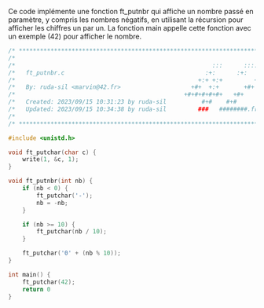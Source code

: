 Ce code implémente une fonction ft_putnbr qui affiche un nombre passé en paramètre, y compris les nombres négatifs, en utilisant la récursion pour afficher les chiffres un par un. La fonction main appelle cette fonction avec un exemple (42) pour afficher le nombre.

```c
/* ************************************************************************** */
/*                                                                            */
/*                                                        :::      ::::::::   */
/*   ft_putnbr.c                                        :+:      :+:    :+:   */
/*                                                    +:+ +:+         +:+     */
/*   By: ruda-sil <marvin@42.fr>                    +#+  +:+       +#+        */
/*                                                +#+#+#+#+#+   +#+           */
/*   Created: 2023/09/15 10:31:23 by ruda-sil          #+#    #+#             */
/*   Updated: 2023/09/15 10:34:38 by ruda-sil         ###   ########.fr       */
/*                                                                            */
/* ************************************************************************** */

#include <unistd.h>

void ft_putchar(char c) {
	write(1, &c, 1);
}

void ft_putnbr(int nb) {
	if (nb < 0) {
		ft_putchar('-');
		nb = -nb;
	}

	if (nb >= 10) {
		ft_putchar(nb / 10);
	}

	ft_putchar('0' + (nb % 10));
}

int main() {
	ft_putchar(42);
	return 0
}
```
